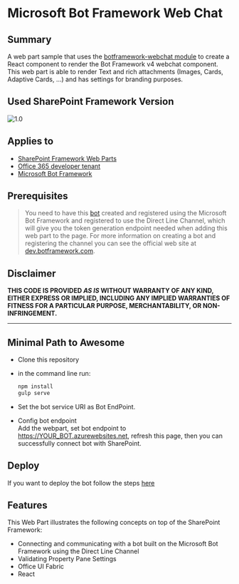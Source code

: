 # Microsoft Bot Framework Web Chat

## Summary

A web part sample that uses the [botframework-webchat module](https://www.npmjs.com/package/botframework-webchat) to create a React component to render the Bot Framework v4 webchat component. This web part is able to render Text and rich attachments (Images, Cards, Adaptive Cards, ...) and has settings for branding purposes.

## Used SharePoint Framework Version

![1.0](https://img.shields.io/badge/drop-1.0-green.svg)

## Applies to

* [SharePoint Framework Web Parts](https://docs.microsoft.com/en-us/sharepoint/dev/spfx/web-parts/overview-client-side-web-parts)
* [Office 365 developer tenant](https://docs.microsoft.com/en-us/sharepoint/dev/spfx/set-up-your-developer-tenant)
* [Microsoft Bot Framework](http://dev.botframework.com)

## Prerequisites

> You need to have this [bot](../bot/) created and registered using the Microsoft Bot Framework and registered to use the Direct Line Channel, which will give you the token generation endpoint needed when adding this web part to the page. For more information on creating a bot and registering the channel you can see the official web site at [dev.botframework.com](http://dev.botframework.com).

## Disclaimer

**THIS CODE IS PROVIDED *AS IS* WITHOUT WARRANTY OF ANY KIND, EITHER EXPRESS OR IMPLIED, INCLUDING ANY IMPLIED WARRANTIES OF FITNESS FOR A PARTICULAR PURPOSE, MERCHANTABILITY, OR NON-INFRINGEMENT.**

---

## Minimal Path to Awesome

- Clone this repository
- in the command line run:

  ```bash
  npm install
  gulp serve
  ```

- Set the bot service URI as Bot EndPoint.

- Config bot endpoint \
  Add the webpart, set bot endpoint to https://YOUR_BOT.azurewebsites.net, refresh this page, then you can successfully connect bot with SharePoint.

## Deploy

If you want to deploy the bot follow the steps [here](https://docs.microsoft.com/en-us/sharepoint/dev/spfx/web-parts/get-started/hosting-webpart-from-office-365-cdn)

## Features

This Web Part illustrates the following concepts on top of the SharePoint Framework:

- Connecting and communicating with a bot built on the Microsoft Bot Framework using the Direct Line Channel
- Validating Property Pane Settings
- Office UI Fabric
- React
